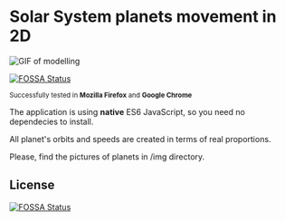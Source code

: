# Solar System planets movement in 2D 

![GIF of modelling](./img/solar_system.gif)

[![FOSSA Status](https://app.fossa.io/api/projects/git%2Bgithub.com%2Fhirocsingh%2F2D-solar-system-model.svg?type=shield)](https://app.fossa.io/projects/git%2Bgithub.com%2Fhirocsingh%2F2D-solar-system-model?ref=badge_shield)

<small>Successfully tested in <b>Mozilla Firefox</b> and <b>Google Chrome</b></small>

The application is using <b>native</b> ES6 JavaScript, so you need no dependecies to install.

All planet's orbits and speeds are created in terms of real proportions.

Please, find the pictures of planets in /img directory. 

## License
[![FOSSA Status](https://app.fossa.io/api/projects/git%2Bgithub.com%2Fhirocsingh%2F2D-solar-system-model.svg?type=large)](https://app.fossa.io/projects/git%2Bgithub.com%2Fhirocsingh%2F2D-solar-system-model?ref=badge_large)
